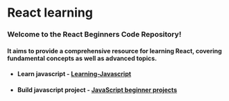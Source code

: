 # React learning

### Welcome to the React Beginners Code Repository!

#### It aims to provide a comprehensive resource for learning React, covering fundamental concepts as well as advanced topics.

- #### Learn javascript - [Learning-Javascript](https://github.com/mohitmaithanii/JavaScript-Learning)

- #### Build javascript project - [JavaScript beginner projects](https://github.com/mohitmaithanii/Beginner-Javascript-Projects)

